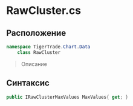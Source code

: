 
# RawCluster.cs
## Расположение
```csharp
namespace TigerTrade.Chart.Data  
    class RawCluster
```

> Описание

## Синтаксис
```csharp
public IRawClusterMaxValues MaxValues{ get; }
```

